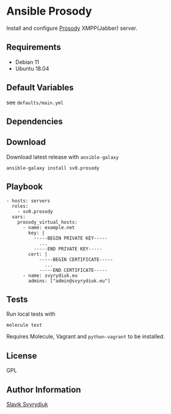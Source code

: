 Ansible Prosody
===============

Install and configure [Prosody](http://prosody.im/) XMPP(Jabber) server.

## Requirements

  - Debian 11
  - Ubuntu 18.04

## Default Variables

see `defaults/main.yml`


## Dependencies


## Download

Download latest release with `ansible-galaxy`

    ansible-galaxy install sv0.prosody


## Playbook

    - hosts: servers
      roles:
        - sv0.prosody
      vars:
        prosody_virtual_hosts:
          - name: example.net
            key: |
              -----BEGIN PRIVATE KEY-----
                ...
              -----END PRIVATE KEY-----
            cert: |
                -----BEGIN CERTIFICATE-----
                  ...
                -----END CERTIFICATE-----
          - name: svyrydiuk.eu
            admins: ["admin@svyrydiuk.eu"]


## Tests

Run local tests with

    molecule test

Requires Molecule, Vagrant and `python-vagrant` to be installed.

## License

GPL

## Author Information

[Slavik Svyrydiuk](https://slavik.svyrydiuk.eu/about.html)

